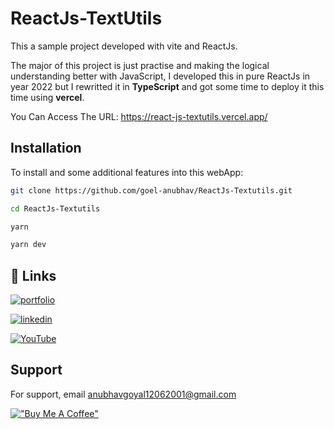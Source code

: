 
# ReactJs-TextUtils

This a sample project developed with vite and ReactJs.

The major of this project is just practise and making the logical understanding better with JavaScript, I developed this in pure ReactJs in year 2022 but I rewritted it in **TypeScript** and got some time to deploy it this time using **vercel**.

You Can Access The URL: https://react-js-textutils.vercel.app/




## Installation

To install and some additional features into this webApp:

```bash
git clone https://github.com/goel-anubhav/ReactJs-Textutils.git

cd ReactJs-Textutils

yarn

yarn dev
```

    
## 🔗 Links
[![portfolio](https://img.shields.io/badge/my_portfolio-000?style=for-the-badge&logo=ko-fi&logoColor=white)](https://goel-anubhav.github.io/)

[![linkedin](https://img.shields.io/badge/linkedin-0A66C2?style=for-the-badge&logo=linkedin&logoColor=white)](https://www.linkedin.com/in/anubhav-goel-1206/)

[![YouTube](https://img.shields.io/badge/YouTube-FF0000?style=for-the-badge&logo=youtube&logoColor=white)](https://www.youtube.com/@UniqueAppSites)




## Support

For support, email anubhavgoyal12062001@gmail.com

[!["Buy Me A Coffee"](https://www.buymeacoffee.com/assets/img/custom_images/orange_img.png)](https://buymeacoffee.com/anubhav.g)


